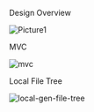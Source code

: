 
Design Overview

<img src="https://i.ibb.co/T8x7nVz/Picture1.png" alt="Picture1" border="0">

MVC

<img src="https://i.ibb.co/4mc4JkX/mvc.png" alt="mvc" border="0">

Local File Tree

<img src="https://i.ibb.co/bmtxbx3/local-gen-file-tree.png" alt="local-gen-file-tree" border="0">
